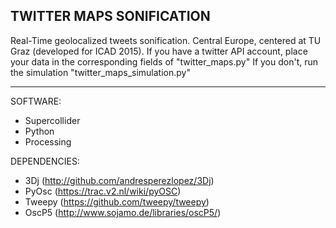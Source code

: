 TWITTER MAPS SONIFICATION
------------------------------

Real-Time geolocalized tweets sonification.
Central Europe, centered at TU Graz (developed for ICAD 2015).
If you have a twitter API account, place your data in the corresponding fields of "twitter_maps.py"
If you don't, run the simulation "twitter_maps_simulation.py"



------------------------------
SOFTWARE: 
- Supercollider 
- Python
- Processing

DEPENDENCIES: 
- 3Dj (http://github.com/andresperezlopez/3Dj)
- PyOsc (https://trac.v2.nl/wiki/pyOSC)
- Tweepy (https://github.com/tweepy/tweepy)
- OscP5 (http://www.sojamo.de/libraries/oscP5/)

